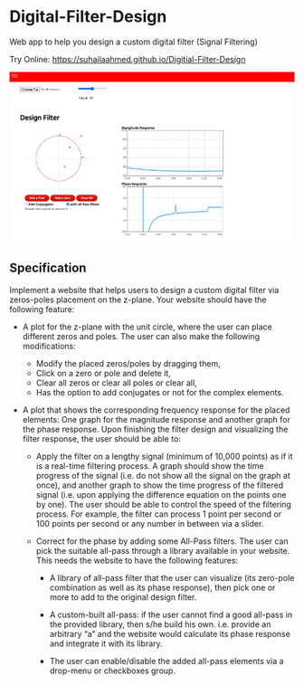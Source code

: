 # Digital-Filter-Design

Web app to help you design a custom digital filter (Signal Filtering)

Try Online: https://suhailaahmed.github.io/Digitial-Filter-Design

![screenshot](screenshot.jpeg)

## Specification

Implement a website that helps users to design a custom digital filter via zeros-poles placement on the z-plane. Your 
website should have the following feature:

* A plot for the z-plane with the unit circle, where the user can place different zeros and poles. The user can also 
make the following modifications:

    * Modify the placed zeros/poles by dragging them,
    * Click on a zero or pole and delete it,
    * Clear all zeros or clear all poles or clear all,
    * Has the option to add conjugates or not for the complex elements.

* A plot that shows the corresponding frequency response for the placed elements: One graph for the magnitude 
response and another graph for the phase response.
Upon finishing the filter design and visualizing the filter response, the user should be able to:

    * Apply the filter on a lengthy signal (minimum of 10,000 points) as if it is a real-time filtering process. A graph
    should show the time progress of the signal (i.e. do not show all the signal on the graph at once), and another
    graph to show the time progress of the filtered signal (i.e. upon applying the difference equation on the points
    one by one). The user should be able to control the speed of the filtering process. For example, the filter can
    process 1 point per second or 100 points per second or any number in between via a slider.

    * Correct for the phase by adding some All-Pass filters. The user can pick the suitable all-pass through a library
    available in your website. This needs the website to have the following features:

        * A library of all-pass filter that the user can visualize (its zero-pole combination as well as its phase
        response), then pick one or more to add to the original design filter.

        * A custom-built all-pass: if the user cannot find a good all-pass in the provided library, then s/he build his
        own. i.e. provide an arbitrary “a” and the website would calculate its phase response and integrate it with its library.

        * The user can enable/disable the added all-pass elements via a drop-menu or checkboxes group.
